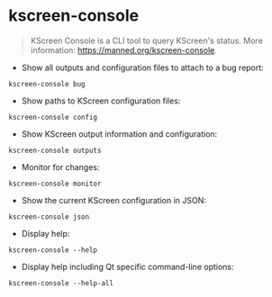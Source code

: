 # kscreen-console

> KScreen Console is a CLI tool to query KScreen's status.
> More information: <https://manned.org/kscreen-console>.

- Show all outputs and configuration files to attach to a bug report:

`kscreen-console bug`

- Show paths to KScreen configuration files:

`kscreen-console config`

- Show KScreen output information and configuration:

`kscreen-console outputs`

- Monitor for changes:

`kscreen-console monitor`

- Show the current KScreen configuration in JSON:

`kscreen-console json`

- Display help:

`kscreen-console --help`

- Display help including Qt specific command-line options:

`kscreen-console --help-all`

